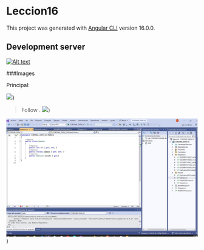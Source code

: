 # Leccion16

This project was generated with [Angular CLI](https://github.com/angular/angular-cli) version 16.0.0.

## Development server

[![Alt text](https://img.youtube.com/vi/configuroweb/0.jpg)](https://drive.google.com/file/d/1eKTt2Uaa9l_7dm1SKbHX_BHDt2dJVJXk/view?usp=sharing)


<!DOCTYPE html>
<html>
   
</html>


###Images

Principal:

![](https://github.com/Isaias593/Leccion1P-CoronelZapaNainV1/blob/main/123.JPG))


> Follow .
![]([https://github.com/Isaias593/Taller-Migracionv1/blob/main/222222222.JPG](https://github.com/Isaias593/Leccion1P-CoronelZapaNainV1/blob/imgbranch/vista3.JPG)https://github.com/Isaias593/Leccion1P-CoronelZapaNainV1/blob/imgbranch/vista3.JPG))

![](https://github.com/Isaias593/Taller-Migracionv1/blob/main/333333333333.JPG))
